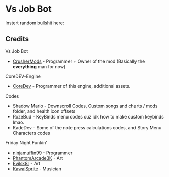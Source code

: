 # Vs Job Bot
Instert random bullshit here:

## Credits
Vs Job Bot
- [CrusherMods](https://twitter.com/CrusherNotDrip) - Programmer + Owner of the mod (Basically the **everything** man for now)

CoreDEV-Engine
- [CoreDev](https://twitter.com/itz_core5570r) - Programmer of this engine, additional assets.

Codes
- Shadow Mario - Downscroll Codes, Custom songs and charts / mods folder, and health icon offsets
- RozeBud - KeyBinds menu codes cuz idk how to make custom keybinds lmao.
- KadeDev - Some of the note press calculations codes, and Story Menu Characters codes

Friday Night Funkin'
- [ninjamuffin99](https://twitter.com/ninja_muffin99) - Programmer
- [PhantomArcade3K](https://twitter.com/phantomarcade3k) - Art
- [Evilsk8r](https://twitter.com/evilsk8r) - Art
- [KawaiSprite](https://twitter.com/kawaisprite) - Musician
